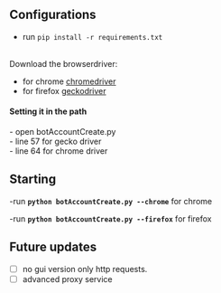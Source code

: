 ## Configurations
  - run `pip install -r requirements.txt`
<br>
Download the browserdriver:

- for chrome [chromedriver](https://chromedriver.chromium.org/downloads)
- for firefox [geckodriver](https://github.com/mozilla/geckodriver/releases) <br>
<h4>Setting it in the path </h4> 
  - open botAccountCreate.py 
  <br>
    - line 57 for gecko driver <br>
    - line 64 for chrome driver
 
## Starting 

-run <strong>`python botAccountCreate.py --chrome`</strong> for chrome

-run <strong>`python botAccountCreate.py --firefox`</strong> for firefox 

## Future updates
- [ ] no gui version only http requests.
- [ ] advanced proxy service
